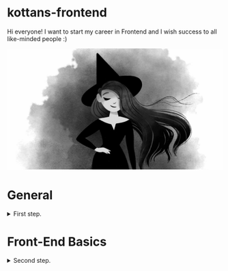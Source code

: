 # kottans-frontend
Hi everyone! 
I want to start my career in Frontend and I wish success to all like-minded people :)

![Witch](https://github.com/AnzhelikaKh/kottans-frontend/blob/main/Img/Witch.jpg)

# General
<details>
<summary>First step.</summary>

## Git Basics

Well, the first step has been taken!
It was my first time using Git and it turned out pretty good.

*The task report (screenshots) are in the ["task_Git"](https://github.com/AnzhelikaKh/kottans-frontend/tree/main/Img/Img_Git) folder.*


## Linux CLI, and HTTP

Thanks to [Linux Survival](https://linuxsurvival.com/linux-tutorial-introduction/), I consolidated my knowledge of Linux commands. I even learned how to use the command to throw a file for printing (including a specific printer), it was something new for me :)
Also, two articles on the work and structure of HTTP were a little boring, but useful)

*The task report (screenshots) are in the ["task_linux_cli"](https://github.com/AnzhelikaKh/kottans-frontend/tree/main/Img/task_linux_cli) folder.*

## Git Collaboration
Well done!
It was interesting, I especially liked the site [learngitbranching.js.org](https://learngitbranching.js.org/?locale=uk), it was much easier to understand the material.

*The task report (screenshots) are in the ["task_git_collaboration"](https://github.com/AnzhelikaKh/kottans-frontend/tree/main/Img/task_git_collaboration) folder.*

</details>


# Front-End Basics

<details>
<summary>Second step.</summary>


## Intro to HTML and CSS
Well, thanks to the [Intro to HTML & CSS](https://www.coursera.org/learn/html-css-javascript-for-web-developers) course and [Codecademy](https://www.codecademy.com/learn/learn-html), I solidified my knowledge of HTML & CSS and learned a few new tricks that I didn't know before.I really liked the [Can't Unsee](https://cantunsee.space/) site - I got a little stuck on this site and achieved my **"gold"**. 

![MyGold](https://github.com/AnzhelikaKh/kottans-frontend/blob/main/Img/task_html_css_intro/Screenshot_10.png)

In the end, I plan to use all the new knowledge gained while reviewing the course and passing Codecademy in the future :)

*The task report (screenshots) are in the ["task_html_css_intro"](https://github.com/AnzhelikaKh/kottans-frontend/tree/main/Img/task_html_css_intro) folder.*

## Responsive Web Design
I love when the material is anchored in a game format (maybe I'm still a child inside). It's really much more interesting :)In principle, almost all the information from this section was new to me, but it seems that I still mastered most of it and understood the essence :)

Although I was not able to take the course for some time, I still return to it with new strength and inspiration.

*The task report (screenshots) are in the ["task_responsive_web_design"](https://github.com/AnzhelikaKh/kottans-frontend/tree/main/Img/task_responsive_web_design) folder.*

</details>
